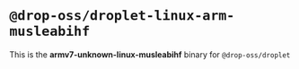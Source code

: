 # `@drop-oss/droplet-linux-arm-musleabihf`

This is the **armv7-unknown-linux-musleabihf** binary for `@drop-oss/droplet`
